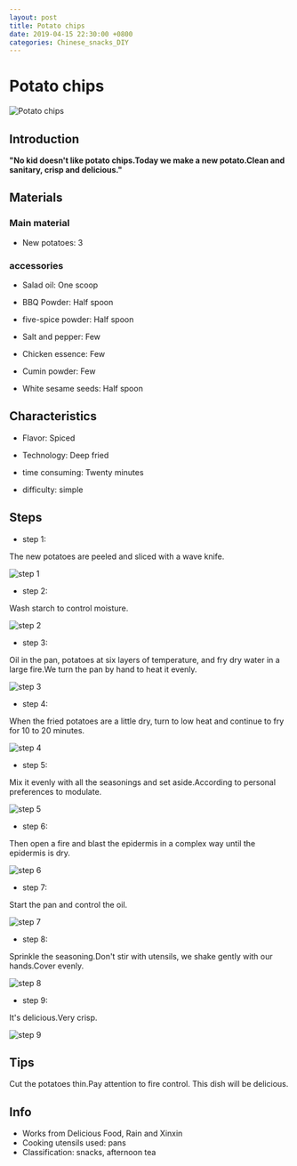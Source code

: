 ```yaml
---
layout: post
title: Potato chips
date: 2019-04-15 22:30:00 +0800
categories: Chinese_snacks_DIY
---
```


# Potato chips

![Potato chips](/img/452751/452751.jpg)

## Introduction

**"No kid doesn't like potato chips.Today we make a new potato.Clean and sanitary, crisp and delicious."**

## Materials

### Main material

- New potatoes: 3

### accessories

- Salad oil: One scoop

- BBQ Powder: Half spoon

- five-spice powder: Half spoon

- Salt and pepper: Few

- Chicken essence: Few

- Cumin powder: Few

- White sesame seeds: Half spoon

## Characteristics

- Flavor: Spiced

- Technology: Deep fried

- time consuming: Twenty minutes

- difficulty: simple

## Steps

- step 1:

The new potatoes are peeled and sliced with a wave knife.

![step 1](/img/452751/1.jpg)

- step 2:

Wash starch to control moisture.

![step 2](/img/452751/2.jpg)

- step 3:

Oil in the pan, potatoes at six layers of temperature, and fry dry water in a large fire.We turn the pan by hand to heat it evenly.

![step 3](/img/452751/3.jpg)

- step 4:

When the fried potatoes are a little dry, turn to low heat and continue to fry for 10 to 20 minutes.

![step 4](/img/452751/4.jpg)

- step 5:

Mix it evenly with all the seasonings and set aside.According to personal preferences to modulate.

![step 5](/img/452751/5.jpg)

- step 6:

Then open a fire and blast the epidermis in a complex way until the epidermis is dry.

![step 6](/img/452751/6.jpg)

- step 7:

Start the pan and control the oil.

![step 7](/img/452751/7.jpg)

- step 8:

Sprinkle the seasoning.Don't stir with utensils, we shake gently with our hands.Cover evenly.

![step 8](/img/452751/8.jpg)

- step 9:

It's delicious.Very crisp.

![step 9](/img/452751/9.jpg)

## Tips

Cut the potatoes thin.Pay attention to fire control. This dish will be delicious.

## Info

- Works from Delicious Food, Rain and Xinxin
- Cooking utensils used: pans
- Classification: snacks, afternoon tea